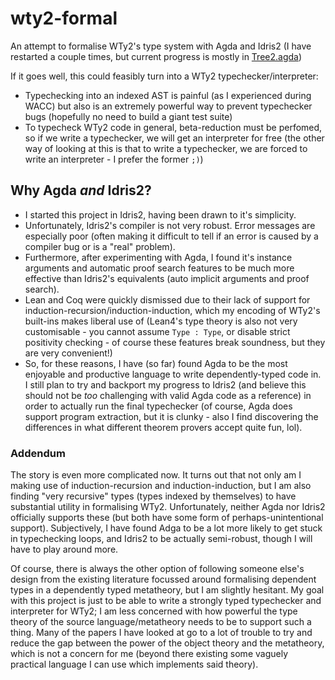 # wty2-formal
An attempt to formalise WTy2's type system with Agda and Idris2 (I have restarted a couple times, but current progress is mostly in [Tree2.agda](./agda-src/Tree2.agda))

If it goes well, this could feasibly turn into a WTy2 typechecker/interpreter:
- Typechecking into an indexed AST is painful (as I experienced during WACC) but also is an extremely powerful way to prevent typechecker bugs (hopefully no need to build a giant test suite)
- To typecheck WTy2 code in general, beta-reduction must be perfomed, so if we write a typechecker, we will get an interpreter for free (the other way of looking at this is that to write a typechecker, we are forced to write an interpreter - I prefer the former `;)`)

## Why Agda *and* Idris2?

- I started this project in Idris2, having been drawn to it's simplicity.
- Unfortunately, Idris2's compiler is not very robust. Error messages are especially poor (often making it difficult to tell if an error is caused by a compiler bug or is a "real" problem).
- Furthermore, after experimenting with Agda, I found it's instance arguments and automatic proof search features to be much more effective than Idris2's equivalents (auto implicit arguments and proof search).
- Lean and Coq were quickly dismissed due to their lack of support for induction-recursion/induction-induction, which my encoding of WTy2's built-ins makes liberal use of (Lean4's type theory is also not very customisable - you cannot assume `Type : Type`, or disable strict positivity checking - of course these features break soundness, but they are very convenient!)
- So, for these reasons, I have (so far) found Agda to be the most enjoyable and productive language to write dependently-typed code in. I still plan to try and backport my progress to Idris2 (and believe this should not be *too* challenging with valid Agda code as a reference) in order to actually run the final typechecker (of course, Agda does support program extraction, but it is clunky - also I find discovering the differences in what different theorem provers accept quite fun, lol).

### Addendum

The story is even more complicated now. It turns out that not only am I making use of induction-recursion and induction-induction, but I am also finding "very recursive" types (types indexed by themselves) to have substantial utility in formalising WTy2. Unfortunately, neither Agda nor Idris2 officially supports these (but both have some form of perhaps-unintentional support). Subjectively, I have found Adga to be a lot more likely to get stuck in typechecking loops, and Idris2 to be actually semi-robust, though I will have to play around more.

Of course, there is always the other option of following someone else's design from the existing literature focussed around formalising dependent types in a dependently typed metatheory, but I am slightly hesitant. My goal with this project is just to be able to write a strongly typed typechecker and interpreter for WTy2; I am less concerned with how powerful the type theory of the source language/metatheory needs to be to support such a thing. Many of the papers I have looked at go to a lot of trouble to try and reduce the gap between the power of the object theory and the metatheory, which is not a concern for me (beyond there existing some vaguely practical language I can use which implements said theory).
